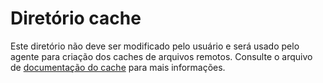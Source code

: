 # Diretório cache
Este diretório não deve ser modificado pelo usuário e será usado pelo agente para criação dos caches de arquivos remotos.
Consulte o arquivo de [documentação do cache](/doc/Caches.md) para mais informações.
